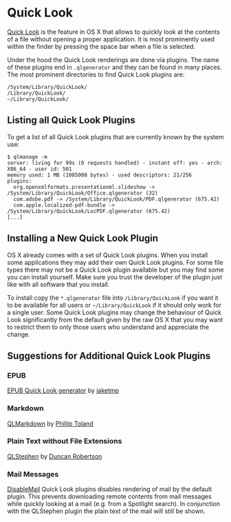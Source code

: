 Quick Look
==========

[Quick Look](https://support.apple.com/kb/PH18813) is the feature in OS X that
allows to quickly look at the contents of a file without opening a proper
application.  It is most prominently used within the finder by pressing the
space bar when a file is selected.

Under the hood the Quick Look renderings are done via plugins.  The name of
these plugins end in `.qlgenerator` and they can be found in many places.
The most prominent directories to find Quick Look plugins are:

```
/System/Library/QuickLook/
/Library/QuickLook/
~/Library/QuickLook/
```

Listing all Quick Look Plugins
------------------------------

To get a list of all Quick Look plugins that are currently known by the system use:

```text
$ qlmanage -m
server: living for 99s (0 requests handled) - instant off: yes - arch: X86_64 - user id: 501
memory used: 1 MB (1085008 bytes) - used descriptors: 21/256
plugins:
  org.openxmlformats.presentationml.slideshow -> /System/Library/QuickLook/Office.qlgenerator (32)
  com.adobe.pdf -> /System/Library/QuickLook/PDF.qlgenerator (675.42)
  com.apple.localized-pdf-bundle -> /System/Library/QuickLook/LocPDF.qlgenerator (675.42)
[...]
```

Installing a New Quick Look Plugin
----------------------------------

OS X already comes with a set of Quick Look plugins.  When you install some
applications they may add their own Quick Look plugins.  For some file types
there may not be a Quick Look plugin available but you may find some you can
install yourself.  Make sure you trust the developer of the plugin just like
with all software that you install.

To install copy the `*.qlgenerator` file into `/Library/QuickLook` if you want
it to be available for all users or `~/Library/QuickLook` if it should only
work for a single user.  Some Quick Look plugins may change the behaviour of
Quick Look significantly from the default given by the raw OS X that you may
want to restrict them to only those users who understand and appreciate the
change.

Suggestions for Additional Quick Look Plugins
---------------------------------------------

### EPUB ###

[EPUB Quick Look generator](https://github.com/jaketmp/ePub-quicklook) by
[jaketmp](https://github.com/jaketmp)

### Markdown ###

[QLMarkdown](https://github.com/toland/qlmarkdown/) by [Phillip Toland](https://github.com/toland)

### Plain Text without File Extensions ###

[QLStephen](http://whomwah.github.io/qlstephen/) by [Duncan Robertson](https://github.com/whomwah)

### Mail Messages ###

[DisableMail](http://www.heise.de/downloads/18/1/4/1/3/6/5/9/DisableMail_QuickLook-Plug-in.dmg)
Quick Look plugins disables rendering of mail by the default plugin.  This
prevents downloading remote contents from mail messages while quickly looking
at a mail (e.g. from a Spotlight search).  In conjunction with the QLStephen
plugin the plain text of the mail will still be shown.
